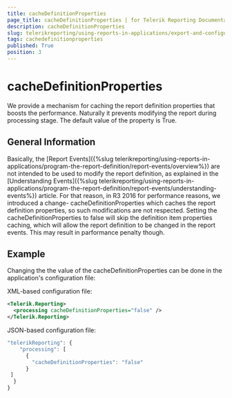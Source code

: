 ```yaml
---
title: cacheDefinitionProperties
page_title: cacheDefinitionProperties | for Telerik Reporting Documentation
description: cacheDefinitionProperties
slug: telerikreporting/using-reports-in-applications/export-and-configure/configure-the-report-engine/cachedefinitionproperties
tags: cachedefinitionproperties
published: True
position: 3
---
```


# cacheDefinitionProperties



We provide a mechanism for caching the report definition properties that boosts the performance. Naturally it prevents modifying the report during processing stage.       The default value of the property is True.     

## General Information

Basically, the [Report Events]({%slug telerikreporting/using-reports-in-applications/program-the-report-definition/report-events/overview%}) are not intended to be used to modify the report definition, as explained in the [Understanding Events]({%slug telerikreporting/using-reports-in-applications/program-the-report-definition/report-events/understanding-events%}) article.           For that reason, in R3 2016 for performance reasons, we introduced a change- cacheDefinitionProperties which caches the report definition properties, so such modifications are not respected.           Setting the cacheDefinitionProperties to false will skip the definition item properties caching, which will allow the report definition to be changed in the report events. This may result in parformance penalty though.           

## Example

Changing the the value of the cacheDefinitionProperties can be done in the application's configuration file:       

XML-based configuration file:

    
````xml
<Telerik.Reporting>
  <processing cacheDefinitionProperties="false" />
</Telerik.Reporting>
````

JSON-based configuration file:

    
````js
"telerikReporting": {
    "processing": [
      {
        "cacheDefinitionProperties": "false"
      }
 ]
  }
}
````

